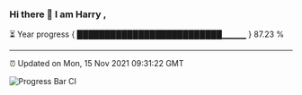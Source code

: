 ### Hi there 👋 I am Harry , 

⏳ Year progress { ██████████████████████████▁▁▁▁ } 87.23 %

---

⏰ Updated on Mon, 15 Nov 2021 09:31:22 GMT

![Progress Bar CI](https://github.com/duykhang68/duykhang68/workflows/Progress%20Bar%20CI/badge.svg)

